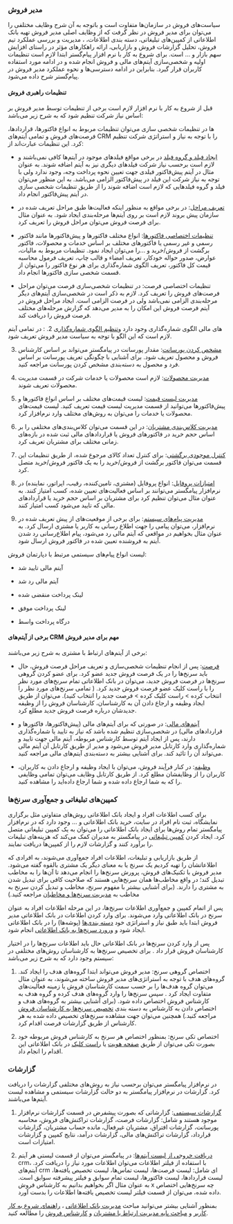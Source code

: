 ### مدیر فروش

سیاست‌های فروش در سازمان‌ها متفاوت است و باتوجه به آن شرح وظایف مختلفی را می‌توان برای مدیر فروش در نظر گرفت که از وظایف اصلی مدیر فروش تهیه بانک اطلاعاتی از کمپین‌های تبلیغاتی، دسته بندی اطلاعات، ، مدیریت و بررسی عملکرد تیم فروش، تحلیل گزارشات فروش و بازاریابی، ارائه راهکارهای مؤثر در راستای افزایش سهم بازار و ... است. برای شروع به کار با نرم افزار پیام‌گستر ابتدا لازم است تنظیمات اولیه و شخصی‌سازی آیتم‌های مالی و فروش انجام شده و در ادامه مورد استفاده کاربران قرار گیرد. بنابراین در ادامه دسترسی‌ها و نحوه عملکرد مدیر فروش در پیام‌گستر شرح داده می‌شود.

#### تنظیمات راهبری فروش

قبل از شروع به کار با نرم افزار لازم است برخی از تنطیمات توسط مدیر فروش بر اساس نیاز شرکت تنظیم شود که به شرح زیر می‌باشد:

ها	در تنظیمات شخصی سازی می‌توان تنظیمات مربوط به انواع فاکتورها، قراردادها، فرصت‌های فروش و تمامی آیتم‌های CRM را با توجه به نیاز و استراتژی شرکت تنظیم کرد. این تنظیمات عبارت‌اند از: 

-	[ایجاد فیلد و گروه فیلد](http://septadocs.1st.co.com/payamgostar/documents/%D8%AA%D9%86%D8%B8%DB%8C%D9%85%D8%A7%D8%AA-%D9%85%D8%B4%D8%AA%D8%B1%DA%A9-%D8%B4%D8%AE%D8%B5%DB%8C-%D8%B3%D8%A7%D8%B2%DB%8C-%D8%A2%DB%8C%D8%AA%D9%85%E2%80%8C%D9%87%D8%A7?selectedId=2270780c-3d5e-4654-535d-08d966729247&menuItemType=1&versionId=a1cb5bd2-9978-4ca7-b9d6-08d951882868) در برخی مواقع فیلدهای موجود در آیتم‌ها کافی نمی‌باشند و لازم است برحسب نیاز شرکت فیلدهای دیگری نیز به آیتم اضافه شوند. به عنوان مثال در آیتم پیش‌فاکتور فیلدی جهت تعیین نحوه پرداخت وجه، وجود ندارد ولی با توجه به نیاز شرکت این فیلد در پیش‌فاکتور الزامی می‌باشد. به این منظور می‌توان فیلد و گروه فیلدهایی که لازم است اضافه شوند را از طریق تنظیمات شخصی سازی در آیتم پیش‌فاکتور انجام داد.

-	[تعریف مراحل]( http://septadocs.1st.co.com/payamgostar/documents/%D8%AA%D9%86%D8%B8%DB%8C%D9%85%D8%A7%D8%AA-%D9%85%D8%B1%D8%AD%D9%84%D9%87-%D8%A8%D9%86%D8%AF%DB%8C?selectedId=222cfbeb-61b5-446f-5465-08d966729247&menuItemType=1&versionId=a1cb5bd2-9978-4ca7-b9d6-08d951882868): در برخی مواقع به منظور اینکه فعالیت‌ها طبق مراحل تعریف شده در سازمان پیش بروند لازم
است بر روی آیتم‌ها مرحله‌بندی ایجاد شود. به عنوان مثال برای فرصت فروش می‌توان مراحل فروش را تعریف کرد.

-	[تنظیمات اختصاصی فاکتورها]( http://septadocs.1st.co.com/payamgostar/documents/%D8%AA%D9%86%D8%B8%DB%8C%D9%85%D8%A7%D8%AA-%D8%A7%D8%AE%D8%AA%D8%B5%D8%A7%D8%B5%DB%8C-%D9%81%D8%A7%DA%A9%D8%AA%D9%88%D8%B1%D9%87%D8%A7?selectedId=2c8f99a7-436a-429a-53af-08d966729247&menuItemType=1&versionId=a1cb5bd2-9978-4ca7-b9d6-08d951882868): انواع مختلف فاکتورها و پیش‌فاکتورها مانند فاکتور رسمی و غیر رسمی یا فاکتورهای مختلف بر اساس خدمات و محصولات، فاکتور برگشت از فروش/خرید و ...را می‌توان ایجاد نمود. تنظیمات مربوط به مالیات، عوارض، صدور حواله خودکار، تعریف امضاء و قالب چاپ، تعریف فرمول محاسبه قیمت کل فاکتور، تعریف الگوی شماره‌گذاری برای هر نوع فاکتور را می‌توان از قسمت شخصی سازی فاکتورها انجام داد.

-	تنظیمات اختصاصی فرصت: در تنظیمات شخصی‌سازی فرصت می‌توان مراحل فرصت‌های فروش را تعریف کرد. لازم به ذکر است در شخصی‌سازی آیتم‌های دیگر مرحله‌بندی الزامی نمی‌باشد ولی در فرصت الزامی است. ایجاد مراحل فروش در آیتم فرصت فروش این امکان را به مدیر می‌دهد که گزارش‌ مرحله‌های مختلف فرصت فروش را دریافت کند.

[تنظیم الگوی شماره‌گذاری]( http://septadocs.1st.co.com/payamgostar/documents/%D8%AA%D9%86%D8%B8%DB%8C%D9%85-%D8%A7%D9%84%DA%AF%D9%88%DB%8C-%D8%B4%D9%85%D8%A7%D8%B1%D9%87-%DA%AF%D8%B0%D8%A7%D8%B1%DB%8C?selectedId=104f20b7-c1f4-4515-53e8-08d966729247&menuItemType=1&versionId=a1cb5bd2-9978-4ca7-b9d6-08d951882868)
2.	: در تمامی آیتم‌‎های مالی الگوی شماره‌گذاری وجود دارد و لازم است که این الگو با توجه به سیاست مدیر فروش تعریف شود. 


3.	[مشخص کردن پورسانت]( http://septadocs.1st.co.com/payamgostar/documents/%D9%85%D8%B4%D8%AE%D8%B5-%DA%A9%D8%B1%D8%AF%D9%86-%D9%BE%D9%88%D8%B1%D8%B3%D8%A7%D9%86%D8%AA?selectedId=9a411436-4f93-40a6-9949-08d98644291f&menuItemType=2): مقدار پورسانت در پیامگستر می‌تواند بر اساس کارشناس فروش و محصول تعریف شود. برای آشنایی با چگونگی تعریف پورسانت بر اساس فرد و محصول به دسته‌بندی مشخص کردن پورسانت مراجعه کنید.

4.	[مدیریت محصولات]( http://septadocs.1st.co.com/payamgostar/documents/%D8%B5%D9%81%D8%AD%D9%87%E2%80%8C%DB%8C-%D8%A7%D8%B5%D9%84%DB%8C-%D9%85%D8%AF%DB%8C%D8%B1%DB%8C%D8%AA-%D9%85%D8%AD%D8%B5%D9%88%D9%84%D8%A7%D8%AA-?selectedId=ca92e495-3872-4214-546f-08d966729247&menuItemType=1&versionId=a1cb5bd2-9978-4ca7-b9d6-08d951882868): لازم است محصولات یا خدمات شرکت در قسمت مدیریت محصولات تعریف شوند. 

5.	[مدیریت لیست قیمت]( http://septadocs.1st.co.com/payamgostar/documents/%D9%85%D8%AF%DB%8C%D8%B1%DB%8C%D8%AA-%D9%84%DB%8C%D8%B3%D8%AA-%D9%82%DB%8C%D9%85%D8%AA%E2%80%8C?selectedId=826423d9-3686-4a7a-5d8c-08d8d8b19e5f&menuItemType=2): لیست قیمت‌های مختلف بر اساس انواع فاکتورها و پیش‌فاکتورها می‌توانید از قسمت مدیریت لیست قیمت تعریف کنید. لیست قیمت‌های محصولات یا خدمات را می‌توان به روش‌های مختلف وارد نرم‌افزار کرد.

6.	[مدیریت کلاس‌بندی مشتریان]( http://septadocs.1st.co.com/payamgostar/documents/%D9%85%D8%AF%DB%8C%D8%B1%DB%8C%D8%AA-%DA%A9%D9%84%D8%A7%D8%B3-%D8%A8%D9%86%D8%AF%DB%8C-%D9%85%D8%B4%D8%AA%D8%B1%DB%8C%D8%A7%D9%86?selectedId=f58e35f5-8a81-498f-5474-08d966729247&menuItemType=1&versionId=a1cb5bd2-9978-4ca7-b9d6-08d951882868): در این قسمت می‌توان کلاس‌بندی‌های مختلفی را بر اساس حجم خرید در فاکتورهای فروش یا قراردادهای مالی ثبت شده در بازه‌های زمانی مختلف برای مشتریان تعریف کرد.

7.	[کنترل موجودی برگشتی](http://septadocs.1st.co.com/payamgostar/documents/-%DA%A9%D9%86%D8%AA%D8%B1%D9%84-%D9%85%D9%88%D8%AC%D9%88%D8%AF%DB%8C-%D8%A8%D8%B1%DA%AF%D8%B4%D8%AA%DB%8C?selectedId=68808de1-9721-4962-8a54-08d97b505ea2&menuItemType=1&versionId=a1cb5bd2-9978-4ca7-b9d6-08d951882868): برای کنترل تعداد کالای مرجوع شده، از طریق تنظیمات این قسمت می‌توان فاکتور برگشت از فروش/خرید را به یک فاکتور فروش/خرید متصل کرد.

8.	 [امتیازات پروفایل]( http://septadocs.1st.co.com/payamgostar/documents/%D8%AA%D9%86%D8%B8%DB%8C%D9%85%D8%A7%D8%AA-%D8%A7%D9%85%D8%AA%DB%8C%D8%A7%D8%B2-%D9%87%D8%B1-%D9%BE%D8%B1%D9%88%D9%81%D8%A7%DB%8C%D9%84?selectedId=d4c6e18f-73fb-4fc9-a157-1f5d377e64f2&menuItemType=1&versionId=a1cb5bd2-9978-4ca7-b9d6-08d951882868): انواع پروفایل (مشتری، تامین‌کننده، رقیب، اپراتور، نماینده) در نرم‌افزار پیامگستر می‌توانند بر اساس فعالیت‌های تعیین شده، کسب امتیاز کنند. به عنوان مثال می‌توان تنظیم کرد برای مشتریان بر اساس حجم خرید یا قراردادهای مالی که تایید می‌شود کسب امتیاز کنند. 

9.	[مدیریت پیام‌های سیستم]( http://septadocs.1st.co.com/payamgostar/documents/%D9%85%D8%AF%DB%8C%D8%B1%DB%8C%D8%AA-%D9%BE%DB%8C%D8%A7%D9%85%E2%80%8C%D9%87%D8%A7%DB%8C-%D8%B3%DB%8C%D8%B3%D8%AA%D9%85%DB%8C-?selectedId=cb5106db-c482-4da9-5404-08d966729247&menuItemType=1&versionId=a1cb5bd2-9978-4ca7-b9d6-08d951882868): برای برخی از موقعیت‌های از پیش تعریف شده در نرم‌افزار، می‌توان پیامی را جهت اطلاع رسانی به کاربر یا مشتری ارسال کرد. به عنوان مثال بخواهیم در مواقعی که آیتم مالی رد می‌شود، پیام اطلاع‌رسانی رد شدن آیتم به فروشنده تعیین شده در فاکتور فروش ارسال شود.

لیست انواع پیام‌های سیستمی مرتبط با دپارتمان فروش:

-	آیتم مالی تایید شد

-	آیتم مالی رد شد

-	لینک پرداخت منقضی شده

-	لینک پرداخت موفق

-	درگاه پرداخت واسط

#### برخی از آیتم‌های CRM مهم برای مدیر فروش

برخی از آیتم‌های ارتباط با مشتری به شرح زیر می‌باشند:

-	[فرصت]( http://septadocs.1st.co.com/payamgostar/documents/%D8%A7%DB%8C%D8%AC%D8%A7%D8%AF-%D9%81%D8%B1%D8%B5%D8%AA?selectedId=8b024b7e-ebe6-4bd7-8a61-08d97b505ea2&menuItemType=1&versionId=a1cb5bd2-9978-4ca7-b9d6-08d951882868): پس از انجام تنظیمات شخصی‌سازی و تعریف مراحل فرصت فروش، حال باید سرنخ‌ها را در یک فرصت فروش جدید عضو کرد. برای عضو کردن گروهی سرنخ‌ها در فرصت فروش جدید، می‌توان در  بانک اطلاعاتی تمام سرنخ‌های مورد نظر را با راست کلیک عضو فرصت فروش جدید کرد. ( تمامی سرنخ‌های مورد نظر را انتخاب کرده > راست کلیک کرده > فرصت جدید را انتخاب کنید).
می‌توان از طریق ایجاد وظیفه و ارجاع دادن آن به کارشناسان، کارشناسان فروش را از وظیفه جدیدشان درباره فرصت فروش جدید مطلع کرد.

-	[آیتم‌های مالی]( http://septadocs.1st.co.com/payamgostar/documents/%D8%A2%DB%8C%D8%AA%D9%85%E2%80%8C%D9%87%D8%A7%DB%8C-%D9%85%D8%A7%D9%84%DB%8C?selectedId=3db04119-279d-4782-0647-08d9864bff21&menuItemType=2): در صورتی که برای آیتم‌های مالی (پیش‌فاکتورها، فاکتورها و قراردادهای مالی) در شخصی‌سازی تنظیم شده باشد که نیاز به تایید یا شماره‌گذاری دارند، پس از ایجاد آیتم توسط کارشناس مربوطه، آیتم مالی جهت تایید و شماره‌گذاری وارد کارتابل مدیر فروش می‌شود و مدیر از طریق کارتابل آن آیتم مالی می‌تواند آن را تائید کند. برای آشنایی بیشتر به دسته‌بندی آیتم‌های مالی مراجعه کنید.

-	[وظیفه]( http://septadocs.1st.co.com/payamgostar/documents/%D8%A7%DB%8C%D8%AC%D8%A7%D8%AF-%D9%88%D8%B8%DB%8C%D9%81%D9%87?selectedId=637a6257-710e-4b12-8d31-08d977603f16&menuItemType=1&versionId=a1cb5bd2-9978-4ca7-b9d6-08d951882868): در کنار فرآِیند فروش، می‌توان با ایجاد وظیفه و ارجاع دادن به کاربران، کاربران را از وظایفشان مطلع کرد. از طریق کارتابل وظایف می‌توان تمامی وظایفی را که به شما ارجاع داده شده و شما ارجاع داده‌اید را مشاهده کنید.

### کمپین‌های تبلیغاتی و جمع‌آوری سرنخ‌ها

برای کسب اطلاعات افراد و ایجاد بانک اطلاعاتی روش‌های متفاوتی مثل برگزاری نمایشگاه، ثبت نام افراد در سایت، خرید بانک اطلاعاتی و ... وجود دارد که در نرم‌افزار پیامگستر تمام روش‌ها برای ایجاد بانک اطلاعاتی را می‌توان به یک کمپین تبلیغاتی متصل کرد. ایجاد کردن [کمپین تبلیغاتی]( http://septadocs.1st.co.com/payamgostar/documents/%DA%A9%D9%85%D9%BE%DB%8C%D9%86-%D8%AA%D8%A8%D9%84%DB%8C%D8%BA%D8%A7%D8%AA%DB%8C?selectedId=3ab5a7f0-5212-4972-acfd-bed90ca0a3d2&menuItemType=2) در پیامگستر به مدیران کمک می‌کند که هزینه‌های تبلیغات را برآورد کنند و گزارشات لازم را از کمپین‌ها دریافت نمایند.

از طریق بازاریابی و تبلیغات، اطلاعات افراد جمع‌آوری می‌شوند، به افرادی که اطلاعاتشان را تهیه کردیم یک سرنخ یا به معنای دیگر یک مشتری بالقوه گفته می‌شود. مدیر فروش با تکنیک‌های فروش، پرورش سرنخ‌ها را انجام می‌دهد تا آن‌ها را به مخاطب تبدیل کند؛ در واقع مخاطب‌ها همان سرنخ‌هایی هستند که صلاحیت کافی برای تبدیل شدن به مشتری را دارند. (برای آشنایی بیشتر با مفهوم سرنخ، مخاطب و تبدیل کردن سرنخ به مخاطب به [مدیریت سرنخ‌ها و مخاطبان]( http://septadocs.1st.co.com/payamgostar/documents/%D9%85%D8%AF%DB%8C%D8%B1%DB%8C%D8%AA-%D8%B3%D8%B1%D9%86%D8%AE%E2%80%8C%D9%87%D8%A7-%D9%88-%D9%85%D8%AE%D8%A7%D8%B7%D8%A8%D8%A7%D9%86?selectedId=e6a04470-f57a-4c17-ce6b-08d97b51fdc2&menuItemType=2) مراجعه کنید.)

پس از اتمام کمپین و جمع‌آوری اطلاعات سرنخ‌ها، در این مرحله اطلاعات افراد به عنوان سرنخ در بانک اطلاعاتی وارد می‌شوند. برای وارد کردن اطلاعات در بانک اطلاعاتی مدیر فروش ابتدا باید طبق نیاز و استراتژی خود [دسته بندی‌ها]( http://septadocs.1st.co.com/payamgostar/documents/%D8%AF%D8%B3%D8%AA%D9%87%E2%80%8C%D8%A8%D9%86%D8%AF%DB%8C-%D9%87%D9%88%DB%8C%D8%AA%E2%80%8C%D9%87%D8%A7?selectedId=c490e53d-b368-4d9b-b994-81846330d360&menuItemType=2) (پوشه‌ها) را در بانک اطلاعاتی ایجاد  شود و  [ورورد سرنخ‌ها به بانک اطلاعاتی]( http://septadocs.1st.co.com/payamgostar/documents/%DA%A9%D9%85%D9%BE%DB%8C%D9%86-%D8%AA%D8%A8%D9%84%DB%8C%D8%BA%D8%A7%D8%AA%DB%8C?selectedId=3ab5a7f0-5212-4972-acfd-bed90ca0a3d2&menuItemType=2) انجام شود.

پس از وارد کردن سرنخ‌ها در بانک اطلاعاتی حال باید اطلاعات سرنخ‌ها را در اختیار کارشناسان فروش قرار داد . برای تخصیص سرنخ‌ها به کارشناسان روش‌های مختلفی در سیستم وجود دارد که به شرح زیر می‌باشد:

1.	اختصاص گروهی سرنخ: مدیر فروش می‌تواند ابتدا گروه‌های هدف را ایجاد کند. گروه‌های هدف با توجه به استراتژی‌های مدیر فروش ساخته می‌شوند، به عنوان مثال می‌توان گروه ‌هدف‌ها را بر حسب سمت کارشناسان فروش یا زمینه‌ فعالیت‌های متفاوت ایجاد کرد . سپس سرنخ‌ها را وارد گروه‌های هدف کرده و گروه هدف به کارشناس فروش اختصاص داده شود. (برای آشنایی بیشتر به گروه‌های هدف و اختصاص دادن به کارشناس به دسته بندی [تخصیص سرنخ‌ها به کارشناسان فروش ]( http://septadocs.1st.co.com/payamgostar/documents/%D8%AA%D8%AE%D8%B5%DB%8C%D8%B5-%D8%B3%D8%B1%D9%86%D8%AE%E2%80%8C%D9%87%D8%A7-%D8%A8%D9%87-%DA%A9%D8%A7%D8%B1%D8%B4%D9%86%D8%A7%D8%B3%D8%A7%D9%86-%D9%81%D8%B1%D9%88%D8%B4?selectedId=aa277684-d67c-4a33-ce6a-08d97b51fdc2&menuItemType=2 ) مراجعه کنید.) همچنین می‌توان جهت مشاهده سرنخ‌های تخصیص داده شده به هر کارشناس از طریق گزارشات فرصت اقدام کرد.

2.	اختصاص تکی سرنخ: بمنظور اختصاص هر سرنخ به کارشناس فروش مربوطه خود بصورت تکی می‌توان از طریق [صفحه هویت]( http://septadocs.1st.co.com/payamgostar/documents/%D9%85%D8%AF%DB%8C%D8%B1%DB%8C%D8%AA-%D8%A7%D8%B7%D9%84%D8%A7%D8%B9%D8%A7%D8%AA-%D9%87%D9%88%DB%8C%D8%AA?selectedId=3715bbba-f5e8-4713-551a-08d966729247&menuItemType=1&versionId=a1cb5bd2-9978-4ca7-b9d6-08d951882868) یا [راست کلیک]( http://septadocs.1st.co.com/payamgostar/documents/-%D8%B1%D8%A7%D8%B3%D8%AA-%DA%A9%D9%84%DB%8C%DA%A9-%D8%B1%D9%88%DB%8C-%D9%87%D9%88%DB%8C%D8%AA%E2%80%8C%D9%87%D8%A7?selectedId=2f8bf0ba-7011-4831-5529-08d966729247&menuItemType=1&versionId=a1cb5bd2-9978-4ca7-b9d6-08d951882868) در بانک اطلاعاتی این اقدام را انجام داد.

### گزارشات

در نرم‌افزار پیامگستر می‌توان برحسب نیاز به روش‌های مختلفی گزارشات را دریافت کرد. گزارشات در نرم‌افزار پیامگستر به دو حالت گزارشات سیستمی و مشاهده لیست آیتم‌ها می‌باشند.

1.	[گزارشات سیستمی]( http://septadocs.1st.co.com/payamgostar/documents/%DA%AF%D8%B2%D8%A7%D8%B1%D8%B4%D8%A7%D8%AA-%D8%B3%DB%8C%D8%B3%D8%AA%D9%85%DB%8C?selectedId=8b175cae-7140-4a8e-ce6f-08d97b51fdc2&menuItemType=2): گزارشاتی که بصورت پیشفرض در قسمت گزارشات نرم‌افزار موجود هستند و شامل: گزارشات فرصت، گزارشات تراکنش‌های فروش، محاسبه پورسانت، گزارشات افتراق، مشتریان غیرفعال، مانده حساب مشتریان، گزارشات قرارداد، گزارشات تراکنش‌های مالی، گزارشات درآمد، نتایج کمپین و گزارشات امتیازات است.

2.	 [دریافت خروجی از لیست آیتم‌ها]( http://septadocs.1st.co.com/payamgostar/documents/%D8%AF%D8%B1%DB%8C%D8%A7%D9%81%D8%AA-%D8%AE%D8%B1%D9%88%D8%AC%DB%8C-%D8%A7%D8%B2-%D9%84%DB%8C%D8%B3%D8%AA-%D8%A2%DB%8C%D8%AA%D9%85%E2%80%8C%D9%87%D8%A7?selectedId=caf15f6a-34e4-46fe-8344-45539f08a0da&menuItemType=2): در پیامگستر می‌توان از قسمت لیستی هر آیتم‌ crm، با استفاده از فیلتر اطلاعات می‌توان اطلاعات مورد نیاز را دریافت کرد. آیتم‌های crm ای شامل: لیست فرصت‌ها، لیست تماس‌ها، لیست تخصیص یافته‌ها، لیست قراردادها، لیست فاکتورها، لیست تمام سوابق و فیلتر پیشرفته سوابق است. به عنوان مثال اگر بخواهیم بدانیم به کارشناس فروش x چه سرنخ‌هایی اختصاص داده‌ شده، می‌توان از قسمت فیلتر لیست تخصیص یافته‌ها اطلاعات را بدست آورد.

بمنظور آشنایی بیشتر می‌توانید مباحث [مدیریت بانک اطلاعاتی]( http://septadocs.1st.co.com/payamgostar/documents/%D9%85%D8%AF%DB%8C%D8%B1%DB%8C%D8%AA-%D8%A8%D8%A7%D9%86%DA%A9-%D8%A7%D8%B7%D9%84%D8%A7%D8%B9%D8%A7%D8%AA%DB%8C?selectedId=d8a52da1-efc2-40db-7169-08d8a996e9ef&menuItemType=2)
، [راهنمای شروع به کار کاربر]( http://septadocs.1st.co.com/payamgostar/documents/%D8%B1%D8%A7%D9%87%D9%86%D9%85%D8%A7%DB%8C-%D8%B4%D8%B1%D9%88%D8%B9-%D8%A8%D9%87-%DA%A9%D8%A7%D8%B1-%DA%A9%D8%A7%D8%B1%D8%A8%D8%B1-?selectedId=73153c21-ee60-434f-7177-08d8a996e9ef&menuItemType=2)
 و [مباحث پایه مدیریت ارتباط با مشتریان]( http://septadocs.1st.co.com/payamgostar/documents/%D9%85%D8%A8%D8%A7%D8%AD%D8%AB-%D9%BE%D8%A7%DB%8C%D9%87-%D9%85%D8%AF%DB%8C%D8%B1%DB%8C%D8%AA-%D8%A7%D8%B1%D8%AA%D8%A8%D8%A7%D8%B7-%D8%A8%D8%A7-%D9%85%D8%B4%D8%AA%D8%B1%DB%8C%D8%A7%D9%86?selectedId=1bae0f76-ab56-4d8b-f612-08d7db063b50&menuItemType=2)  و [کارشناس فروش]( http://septadocs.1st.co.com/payamgostar/documents/%DA%A9%D8%A7%D8%B1%D8%B4%D9%86%D8%A7%D8%B3-%D9%81%D8%B1%D9%88%D8%B4?selectedId=0420a490-39a7-476c-83a9-08d97b3274e9&menuItemType=2)
را مطالعه کنید.




